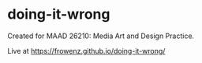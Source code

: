 # doing-it-wrong
Created for MAAD 26210: Media Art and Design Practice.

Live at https://frowenz.github.io/doing-it-wrong/
